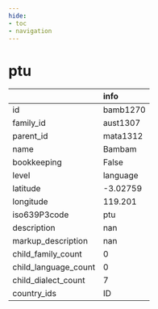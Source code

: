 ```yaml
---
hide:
- toc
- navigation
---
```

# ptu
|                      | info     |
|:---------------------|:---------|
| id                   | bamb1270 |
| family_id            | aust1307 |
| parent_id            | mata1312 |
| name                 | Bambam   |
| bookkeeping          | False    |
| level                | language |
| latitude             | -3.02759 |
| longitude            | 119.201  |
| iso639P3code         | ptu      |
| description          | nan      |
| markup_description   | nan      |
| child_family_count   | 0        |
| child_language_count | 0        |
| child_dialect_count  | 7        |
| country_ids          | ID       |